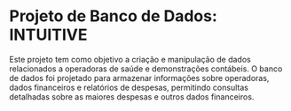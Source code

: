 # Projeto de Banco de Dados: INTUITIVE

Este projeto tem como objetivo a criação e manipulação de dados relacionados a operadoras de saúde e demonstrações contábeis. O banco de dados foi projetado para armazenar informações sobre operadoras, dados financeiros e relatórios de despesas, permitindo consultas detalhadas sobre as maiores despesas e outros dados financeiros.



